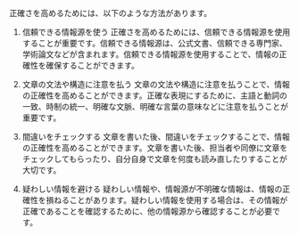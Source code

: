 正確さを高めるためには、以下のような方法があります。

1. 信頼できる情報源を使う
   正確さを高めるためには、信頼できる情報源を使用することが重要です。信頼できる情報源は、公式文書、信頼できる専門家、学術論文などが含まれます。信頼できる情報源を使用することで、情報の正確性を確保することができます。

2. 文章の文法や構造に注意を払う
   文章の文法や構造に注意を払うことで、情報の正確性を高めることができます。正確な表現にするために、主語と動詞の一致、時制の統一、明確な文脈、明確な言葉の意味などに注意を払うことが重要です。

3. 間違いをチェックする
   文章を書いた後、間違いをチェックすることで、情報の正確性を高めることができます。文章を書いた後、担当者や同僚に文章をチェックしてもらったり、自分自身で文章を何度も読み直したりすることが大切です。

4. 疑わしい情報を避ける
   疑わしい情報や、情報源が不明確な情報は、情報の正確性を損ねることがあります。疑わしい情報を使用する場合は、その情報が正確であることを確認するために、他の情報源から確認することが必要です。
